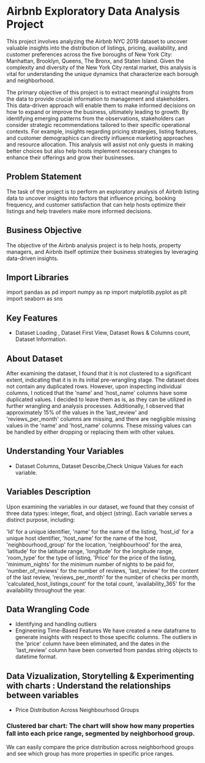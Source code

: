 # Airbnb Exploratory Data Analysis Project
This project involves analyzing the Airbnb NYC 2019 dataset to uncover valuable insights into the distribution of listings, pricing, availability, and customer preferences across the five boroughs of New York City: Manhattan, Brooklyn, Queens, The Bronx, and Staten Island. Given the complexity and diversity of the New York City rental market, this analysis is vital for understanding the unique dynamics that characterize each borough and neighborhood.

The primary objective of this project is to extract meaningful insights from the data to provide crucial information to management and stakeholders. This data-driven approach will enable them to make informed decisions on how to expand or improve the business, ultimately leading to growth. By identifying emerging patterns from the observations, stakeholders can consider strategic recommendations tailored to their specific operational contexts. For example, insights regarding pricing strategies, listing features, and customer demographics can directly influence marketing approaches and resource allocation. This analysis will assist not only guests in making better choices but also help hosts implement necessary changes to enhance their offerings and grow their businesses.

## Problem Statement
The task of the project is to perform an exploratory analysis of Airbnb listing data to uncover insights into factors that influence pricing, booking frequency, and customer satisfaction that can help hosts optimize their listings and help travelers make more informed decisions.

## Business Objective
The objective of the Airbnb analysis project is to help hosts, property managers, and Airbnb itself optimize their business strategies by leveraging data-driven insights.

## Import Libraries
import pandas as pd
import numpy as np
import matplotlib.pyplot as plt
import seaborn as sns

## Key Features
- Dataset Loading , Dataset First View, Dataset Rows & Columns count, Dataset Information.

## About Dataset
After examining the dataset, I found that it is not clustered to a significant extent, indicating that it is in its initial pre-wrangling stage. The dataset does not contain any duplicated rows. However, upon inspecting individual columns, I noticed that the 'name' and 'host_name' columns have some duplicated values. I decided to leave them as is, as they can be utilized in further wrangling and analysis processes. Additionally, I observed that approximately 15% of the values in the 'last_review' and 'reviews_per_month' columns are missing, and there are negligible missing values in the 'name' and 'host_name' columns. These missing values can be handled by either dropping or replacing them with other values.

## Understanding Your Variables
- Dataset Columns, Dataset Describe,Check Unique Values for each variable.

## Variables Description
Upon examining the variables in our dataset, we found that they consist of three data types: integer, float, and object (string). Each variable serves a distinct purpose, including:

'Id' for a unique identifier, 'name' for the name of the listing, 'host_id' for a unique host identifier, 'host_name' for the name of the host, 'neighbourhood_group' for the location, 'neighbourhood' for the area, 'latitude' for the latitude range, 'longitude' for the longitude range, 'room_type' for the type of listing, 'Price' for the price of the listing, 'minimum_nights' for the minimum number of nights to be paid for, 'number_of_reviews' for the number of reviews, 'last_review' for the content of the last review, 'reviews_per_month' for the number of checks per month, 'calculated_host_listings_count' for the total count, 'availability_365' for the availability throughout the year.

## Data Wrangling Code
- Identifying and handling outliers
- Engineering Time-Based Features
We have created a new dataframe to generate insights with respect to those specific columns. The outliers in the 'price' column have been eliminated, and the dates in the 'last_review' column have been converted from pandas string objects to datetime format.

## Data Vizualization, Storytelling & Experimenting with charts : Understand the relationships between variables
- Price Distribution Across Neighbourhood Groups
### Clustered bar chart: The chart will show how many properties fall into each price range, segmented by neighborhood group.
We can easily compare the price distribution across neighborhood groups and see which group has more properties in specific price ranges.
